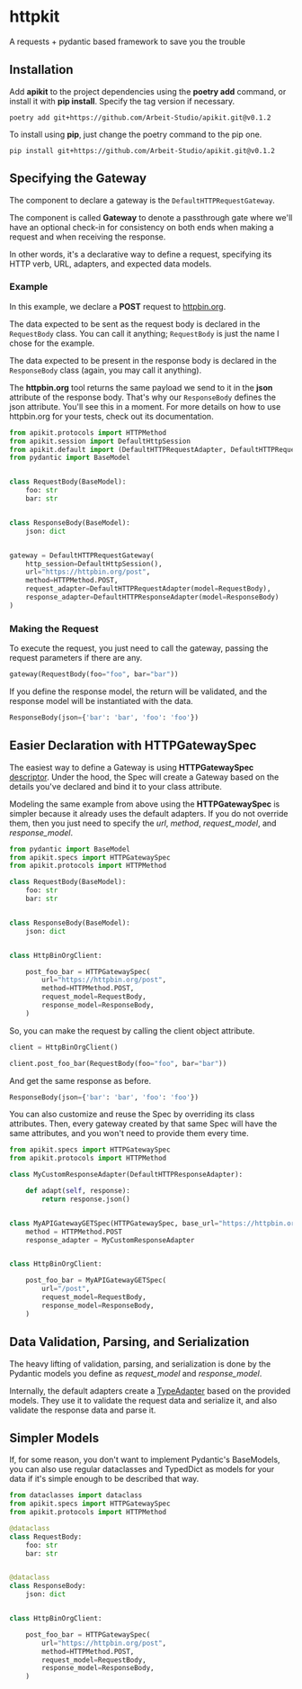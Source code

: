 # httpkit
A requests + pydantic based framework to save you the trouble

## Installation

Add **apikit** to the project dependencies using the **poetry add** command, or install it with **pip install**. Specify the tag version if necessary.

```shell
poetry add git+https://github.com/Arbeit-Studio/apikit.git@v0.1.2
```

To install using **pip**, just change the poetry command to the pip one.

```shell
pip install git+https://github.com/Arbeit-Studio/apikit.git@v0.1.2
```

## Specifying the Gateway

The component to declare a gateway is the `DefaultHTTPRequestGateway`.

The component is called **Gateway** to denote a passthrough gate where we'll have an optional check-in for consistency on both ends when making a request and when receiving the response.

In other words, it's a declarative way to define a request, specifying its HTTP verb, URL, adapters, and expected data models.

### Example

In this example, we declare a **POST** request to [httpbin.org](https://httpbin.org).

The data expected to be sent as the request body is declared in the `RequestBody` class. You can call it anything; `RequestBody` is just the name I chose for the example.

The data expected to be present in the response body is declared in the `ResponseBody` class (again, you may call it anything).

The **httpbin.org** tool returns the same payload we send to it in the **json** attribute of the response body. That's why our `ResponseBody` defines the json attribute. You'll see this in a moment. For more details on how to use httpbin.org for your tests, check out its documentation.

```python
from apikit.protocols import HTTPMethod
from apikit.session import DefaultHttpSession
from apikit.default import (DefaultHTTPRequestAdapter, DefaultHTTPRequestGateway, DefaultHTTPResponseAdapter)
from pydantic import BaseModel


class RequestBody(BaseModel):
    foo: str
    bar: str


class ResponseBody(BaseModel):
    json: dict


gateway = DefaultHTTPRequestGateway(
    http_session=DefaultHttpSession(),
    url="https://httpbin.org/post",
    method=HTTPMethod.POST,
    request_adapter=DefaultHTTPRequestAdapter(model=RequestBody),
    response_adapter=DefaultHTTPResponseAdapter(model=ResponseBody)
)
```

### Making the Request

To execute the request, you just need to call the gateway, passing the request parameters if there are any.

```python
gateway(RequestBody(foo="foo", bar="bar"))
```

If you define the response model, the return will be validated, and the response model will be instantiated with the data.

```python
ResponseBody(json={'bar': 'bar', 'foo': 'foo'})
```

## Easier Declaration with HTTPGatewaySpec

The easiest way to define a Gateway is using **HTTPGatewaySpec** [descriptor](https://docs.python.org/3.10/howto/descriptor.html). Under the hood, the Spec will create a Gateway based on the details you've declared and bind it to your class attribute.

Modeling the same example from above using the **HTTPGatewaySpec** is simpler because it already uses the default adapters. If you do not override them, then you just need to specify the *url*, *method*, *request_model*, and *response_model*.

```python
from pydantic import BaseModel
from apikit.specs import HTTPGatewaySpec
from apikit.protocols import HTTPMethod

class RequestBody(BaseModel):
    foo: str
    bar: str


class ResponseBody(BaseModel):
    json: dict


class HttpBinOrgClient:

    post_foo_bar = HTTPGatewaySpec(
        url="https://httpbin.org/post",
        method=HTTPMethod.POST,
        request_model=RequestBody,
        response_model=ResponseBody,
    )
```

So, you can make the request by calling the client object attribute.

```python
client = HttpBinOrgClient()

client.post_foo_bar(RequestBody(foo="foo", bar="bar"))
```

And get the same response as before.

```python
ResponseBody(json={'bar': 'bar', 'foo': 'foo'})
```

You can also customize and reuse the Spec by overriding its class attributes. Then, every gateway created by that same Spec will have the same attributes, and you won't need to provide them every time.

```python
from apikit.specs import HTTPGatewaySpec
from apikit.protocols import HTTPMethod

class MyCustomResponseAdapter(DefaultHTTPResponseAdapter):

    def adapt(self, response):
        return response.json()


class MyAPIGatewayGETSpec(HTTPGatewaySpec, base_url="https://httpbin.org"):
    method = HTTPMethod.POST
    response_adapter = MyCustomResponseAdapter


class HttpBinOrgClient:

    post_foo_bar = MyAPIGatewayGETSpec(
        url="/post",
        request_model=RequestBody,
        response_model=ResponseBody,
    )
```

## Data Validation, Parsing, and Serialization

The heavy lifting of validation, parsing, and serialization is done by the Pydantic models you define as *request_model* and *response_model*.

Internally, the default adapters create a [TypeAdapter](https://docs.pydantic.dev/latest/api/type_adapter/) based on the provided models. They use it to validate the request data and serialize it, and also validate the response data and parse it.

## Simpler Models

If, for some reason, you don't want to implement Pydantic's BaseModels, you can also use regular dataclasses and TypedDict as models for your data if it's simple enough to be described that way.

```python
from dataclasses import dataclass
from apikit.specs import HTTPGatewaySpec
from apikit.protocols import HTTPMethod

@dataclass
class RequestBody:
    foo: str
    bar: str


@dataclass
class ResponseBody:
    json: dict


class HttpBinOrgClient:

    post_foo_bar = HTTPGatewaySpec(
        url="https://httpbin.org/post",
        method=HTTPMethod.POST,
        request_model=RequestBody,
        response_model=ResponseBody,
    )
```

